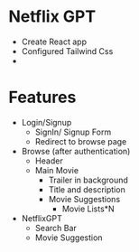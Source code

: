 # Netflix GPT
- Create React app
- Configured Tailwind Css
-




# Features
- Login/Signup 
    - SignIn/ Signup Form
    - Redirect to browse page
- Browse (after authentication)
    - Header
    - Main Movie
        - Trailer in background
        - Title and description
        - Movie Suggestions
            - Movie Lists*N
- NetflixGPT
    - Search Bar
    - Movie Suggestion
